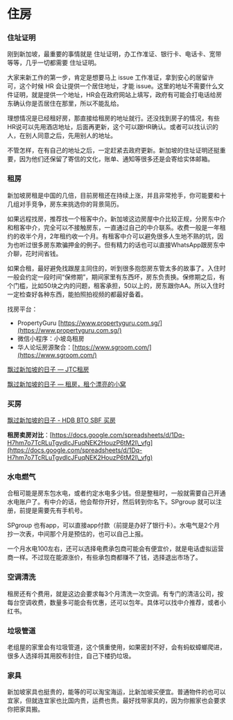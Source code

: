# 住房

### 住址证明

刚到新加坡，最重要的事情就是 住址证明，办工作准证、银行卡、电话卡、宽带等等，几乎一切都需要 住址证明。

大家来新工作的第一步，肯定是想要马上 issue 工作准证，拿到安心的居留许可，这个时候 HR 会让提供一个居住地址，才能 issue。这里的地址不需要什么文件证明，就是提供一个地址，HR会在政府网站上填写，政府有可能会打电话给房东确认你是否居住在那里，所以不能乱给。

理想情况是已经租好房，那直接给租房的地址就行。还没找到房子的情况，有些HR说可以先用酒店地址，后面再更新，这个可以跟HR确认。或者可以找认识的人，在别人同意之后，先用别人的地址。

不管怎样，在有自己的地址之后，一定赶紧去政府更新。新加坡的住址证明还挺重要，因为他们还保留了寄信的文化，账单、通知等很多还是会寄给实体邮箱。

### 租房

新加坡房租是中国的几倍，目前房租还在持续上涨，并且非常抢手，你可能要和十几组对手竞争，房东来挑选你的背景简历。

如果远程找房，推荐找一个租客中介。新加坡这边房屋中介比较正规，分房东中介和租客中介，完全可以不接触房东，一直通过自己的中介联系。收费一般是一年租约的收半个月，2年租约收一个月。有租客中介可以避免很多人生地不熟的坑，因为也听过很多房东欺骗押金的例子。但有精力的话也可以直接WhatsApp跟房东中介聊，花时间省钱。

如果合租，最好避免找跟屋主同住的，听到很多抱怨房东管太多的故事了。入住时一般会约定一段时间“保修期”，期间家里有东西坏，房东负责换。保修期之后，有个门槛，比如50块之内的问题，租客承担，50以上的，房东跟你AA。所以入住时一定检查好各种东西，能拍照拍视频的都最好备着。

找房平台：

* PropertyGuru [https://www.propertyguru.com.sg/](https://www.propertyguru.com.sg/)
* 微信小程序：小坡岛租房
* 华人论坛房源聚合：[https://www.sgroom.com/](https://www.sgroom.com/)

[飘过新加坡的日子 — JTC租房](https://www.kuact.com/post/2013-04-14-%E9%A3%98%E8%BF%87%E6%96%B0%E5%8A%A0%E5%9D%A1%E7%9A%84%E6%97%A5%E5%AD%90-jtc%E7%A7%9F%E6%88%BF/)

[飘过新加坡的日子 — 租房，租个漂亮的小窝](https://www.kuact.com/post/2012-10-28-%E9%A3%98%E8%BF%87%E6%96%B0%E5%8A%A0%E5%9D%A1%E7%9A%84%E6%97%A5%E5%AD%90-%E7%A7%9F%E4%B8%AA%E6%BC%82%E4%BA%AE%E7%9A%84%E5%B0%8F%E7%AA%9D/)

### 买房

[飘过新加坡的日子 - HDB BTO SBF 买房](https://www.kuact.com/post/2020-11-21---%E9%A3%98%E8%BF%87%E6%96%B0%E5%8A%A0%E5%9D%A1%E7%9A%84%E6%97%A5%E5%AD%90---hdb-bto--sbf-%E4%B9%B0%E6%88%BF/)

**租房卖房对比**：[https://docs.google.com/spreadsheets/d/1Dq-H7hm7o7TcRLuTgvdlcJFuqNEK2HouzP6tM2I\_vfg](https://docs.google.com/spreadsheets/d/1Dq-H7hm7o7TcRLuTgvdlcJFuqNEK2HouzP6tM2I\_vfg)

### 水电燃气

合租可能是房东包水电，或者约定水电多少钱。但是整租时，一般就需要自己开通水电账户了。有中介的话，他会帮你开好，然后转到你名下。SPgroup 就可以注册，前提是需要先有手机号。

SPgroup 也有app，可以直接app付款（前提是办好了银行卡）。水电气是2个月抄一次表，中间那个月是预估的，也可以自己上报。

一个月水电100左右，还可以选择电费承包商可能会有便宜价，就是电话虚拟运营商一样。不过现在能源涨价，有些承包商都赚不了钱，选择退出市场了。

### 空调清洗

租房还有个费用，就是这边会要求每3个月清洗一次空调。有专门的清洁公司，按每台空调收费，数量多可能会有优惠，还可以包年。具体可以找中介推荐，或者小红书。

### 垃圾管道

老组屋的家里会有垃圾管道，这个慎重使用，如果密封不好，会有蚂蚁蟑螂爬进，很多人选择将其用胶布封住，自己下楼扔垃圾。

### 家具

新加坡家具也挺贵的，能等的可以淘宝海运，比新加坡买便宜。普通物件的也可以宜家，但就连宜家也比国内贵，运费也贵。最好找带家具的，因为你搬家也会要求你把家具搬。

